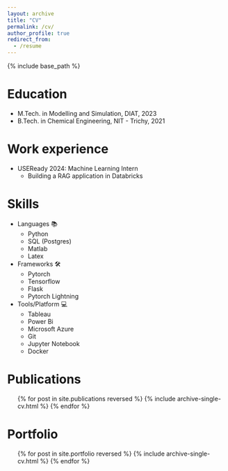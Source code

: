 ```yaml
---
layout: archive
title: "CV"
permalink: /cv/
author_profile: true
redirect_from:
  - /resume
---
```


{% include base_path %}

Education
======
* M.Tech. in Modelling and Simulation, DIAT, 2023
* B.Tech. in Chemical Engineering, NIT - Trichy, 2021

Work experience
======
* USEReady 2024: Machine Learning Intern
  * Building a RAG application in Databricks


Skills
======

* Languages 📚
  * Python
  * SQL (Postgres)
  * Matlab
  * Latex
* Frameworks 🛠️
  * Pytorch
  * Tensorflow
  * Flask
  * Pytorch Lightning
* Tools/Platform 💻
  * Tableau
  * Power Bi
  * Microsoft Azure
  * Git
  * Jupyter Notebook
  * Docker

Publications
======
  <ul>{% for post in site.publications reversed %}
    {% include archive-single-cv.html %}
  {% endfor %}</ul>
  

Portfolio
======
  <ul>{% for post in site.portfolio reversed %}
    {% include archive-single-cv.html %}
  {% endfor %}</ul>

<!-- Talks
======
  <ul>{% for post in site.talks reversed %}
    {% include archive-single-talk-cv.html  %}
  {% endfor %}</ul>
  
Teaching
======
  <ul>{% for post in site.teaching reversed %}
    {% include archive-single-cv.html %}
  {% endfor %}</ul>
  
Service and leadership
======
* Currently signed in to 43 different slack teams -->
